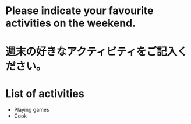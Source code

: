 # Please indicate your favourite activities on the weekend.
# 週末の好きなアクティビティをご記入ください。

# List of activities
- Playing games
- Cook
